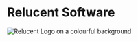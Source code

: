 # Relucent Software

![Relucent Logo on a colourful background](/profile/relucent-logo-extended-abstract-gradient.png)
